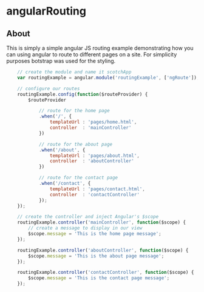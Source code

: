 angularRouting
=========

<h2>About</h2>

This is simply a simple angular JS routing example demonstrating how you can using angular to route to different pages on a site. For simplicity purposes botstrap was used for the styling.


```javascript
	// create the module and name it scotchApp
	var routingExample = angular.module('routingExample', ['ngRoute']);

	// configure our routes
	routingExample.config(function($routeProvider) {
		$routeProvider

			// route for the home page
			.when('/', {
				templateUrl : 'pages/home.html',
				controller  : 'mainController'
			})

			// route for the about page
			.when('/about', {
				templateUrl : 'pages/about.html',
				controller  : 'aboutController'
			})

			// route for the contact page
			.when('/contact', {
				templateUrl : 'pages/contact.html',
				controller  : 'contactController'
			});
	});

	// create the controller and inject Angular's $scope
	routingExample.controller('mainController', function($scope) {
		// create a message to display in our view
		$scope.message = 'This is the home page message';
	});

	routingExample.controller('aboutController', function($scope) {
		$scope.message = 'This is the about page message';
	});

	routingExample.controller('contactController', function($scope) {
		$scope.message = 'This is the contact page message';
	});
```
